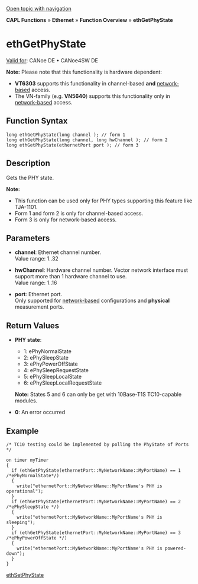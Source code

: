 [Open topic with navigation](../../../../../CANoeDEFamily.htm#Topics/CAPLFunctions/IP/Functions/CAPLfunctionEthGetPhyState.md)

**CAPL Functions** » **Ethernet** » **Function Overview** » **ethGetPhyState**

# ethGetPhyState

[Valid for](../../../Shared/FeatureAvailability.md): CANoe DE • CANoe4SW DE

**Note:** Please note that this functionality is hardware dependent:

- **VT6303** supports this functionality in channel-based **and** [network-based](../../../CANoeCANalyzer/Ethernet/EthernetPortBasedNetworkAccess.md) access.
- The VN-family (e.g. **VN5640**) supports this functionality only in [network-based](../../../CANoeCANalyzer/Ethernet/EthernetPortBasedNetworkAccess.md) access.

## Function Syntax

```plaintext
long ethGetPhyState(long channel ); // form 1
long ethGetPhyState(long channel, long hwChannel ); // form 2
long ethGetPhyState(ethernetPort port ); // form 3
```

## Description

Gets the PHY state.

**Note:**

- This function can be used only for PHY types supporting this feature like TJA-1101.
- Form 1 and form 2 is only for channel-based access.
- Form 3 is only for network-based access.

## Parameters

- **channel**: Ethernet channel number.  
  Value range: 1..32

- **hwChannel**: Hardware channel number. Vector network interface must support more than 1 hardware channel to use.  
  Value range: 1..16

- **port**: Ethernet port.  
  Only supported for [network-based](../../../CANoeCANalyzer/Ethernet/EthernetPortBasedNetworkAccess.md) configurations and **physical** measurement ports.

## Return Values

- **PHY state**:
  - 1: ePhyNormalState
  - 2: ePhySleepState
  - 3: ePhyPowerOffState
  - 4: ePhySleepRequestState
  - 5: ePhySleepLocalState
  - 6: ePhySleepLocalRequestState

  **Note:** States 5 and 6 can only be get with 10Base-T1S TC10-capable modules.

- **0**: An error occurred

## Example

```plaintext
/* TC10 testing could be implemented by polling the PhyState of Ports */

on timer myTimer
{
  if (ethGetPhyState(ethernetPort::MyNetworkName::MyPortName) == 1 /*ePhyNormalState*/)
  {
    write("ethernetPort::MyNetworkName::MyPortName's PHY is operational");
  }
  if (ethGetPhyState(ethernetPort::MyNetworkName::MyPortName) == 2 /*ePhySleepState */)
  {
    write("ethernetPort::MyNetworkName::MyPortName's PHY is sleeping");
  }
  if (ethGetPhyState(ethernetPort::MyNetworkName::MyPortName) == 3 /*ePhyPowerOffState */)
  {
    write("ethernetPort::MyNetworkName::MyPortName's PHY is powered-down");
  }
}
```

[ethSetPhyState](CAPLfunctionEthSetPhyState.md)
